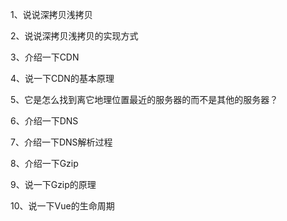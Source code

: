 1、说说深拷贝浅拷贝

2、说说深拷贝浅拷贝的实现方式

3、介绍一下CDN

4、说一下CDN的基本原理

5、它是怎么找到离它地理位置最近的服务器的而不是其他的服务器？

6、介绍一下DNS 

7、介绍一下DNS解析过程

8、介绍一下Gzip

9、说一下Gzip的原理

10、说一下Vue的生命周期